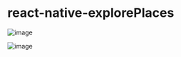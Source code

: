 # react-native-explorePlaces

![image](https://github.com/yamanemirhan/react-native-explorePlaces/assets/90368997/b1b3927c-0eb9-4ca6-95f9-10e2aaa56f2c)

![image](https://github.com/yamanemirhan/react-native-explorePlaces/assets/90368997/68adb864-9a12-4336-8c77-96f43c866212)

